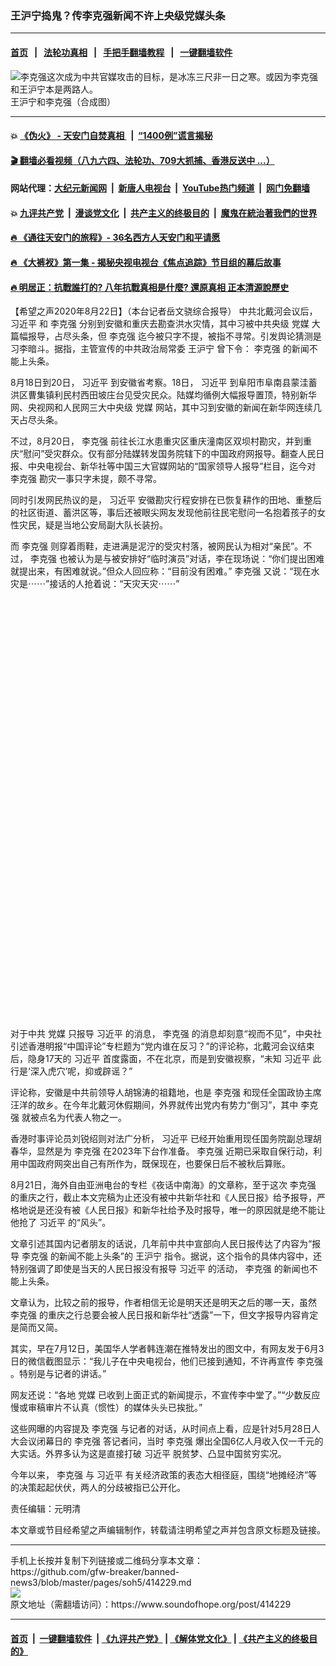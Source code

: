 ### 王沪宁捣鬼？传李克强新闻不许上央级党媒头条
------------------------

#### [首页](https://github.com/gfw-breaker/banned-news3/blob/master/README.md) &nbsp;&nbsp;|&nbsp;&nbsp; [法轮功真相](https://github.com/begood0513/basic/blob/master/README.md)  &nbsp;&nbsp;|&nbsp;&nbsp; [手把手翻墙教程](https://github.com/gfw-breaker/guides/wiki)  &nbsp;&nbsp;|&nbsp;&nbsp; [一键翻墙软件](https://github.com/gfw-breaker/nogfw/blob/master/README.md)  



<div><img alt="李克强这次成为中共官媒攻击的目标，是冰冻三尺非一日之寒。或因为李克强和王沪宁本是两路人。" src="https://img.soundofhope.org/2020-06/wuhanfeiyan_2020-06-09_2-1591703359889.jpg"/>
<br/><figcaption class="caption">
 王沪宁和李克强（合成图）
</figcaption></div><hr/>

#### 💥 [《伪火》 - 天安门自焚真相 ](http://141.164.51.119:10000/videos/blog/weihuo.html)&nbsp; |&nbsp; [“1400例”谎言揭秘  ](http://141.164.51.119:10000/videos/blog/jiexi1400.html)

#### [ 🎬  翻墙必看视频（八九六四、法轮功、709大抓捕、香港反送中 ...）](https://github.com/gfw-breaker/links/blob/master/banned.md)

#### 网站代理：[大纪元新闻网](http://167.172.10.89:10080/gb/) &nbsp;|&nbsp; [新唐人电视台](http://167.172.10.89:8808/gb/)  &nbsp;|&nbsp; [YouTube热门频道](http://158.247.203.241/youtube.html) &nbsp;|&nbsp; [网门免翻墙](http://158.247.203.241:11000/show.aspx?name=ogHome)

#### 💥 [九评共产党](http://141.164.51.119:10000/videos/res/jiuping/)&nbsp; |&nbsp; [漫谈党文化](http://141.164.51.119:10000/videos/res/mtdwh/)&nbsp; |&nbsp; [共产主义的终极目的](http://141.164.51.119:10000/videos/res/zjmd/)&nbsp; |&nbsp; [魔鬼在統治著我們的世界](http://141.164.51.119:10000/videos/res/TheSpecter/)  

#### [ 🔥  《通往天安门的旅程》- 36名西方人天安门和平请愿](http://141.164.51.119:10000/videos/news/../legend/index.html)

#### [ 🔥  《大裤衩》第一集 - 揭秘央视电视台《焦点追踪》节目组的幕后故事](http://141.164.51.119:10000/videos/news/../res/big-shorts/index.html)

#### [ 🔥  明居正：抗戰誰打的? 八年抗戰真相是什麼? 還原真相 正本清源說歷史](http://141.164.51.119:10000/videos/news/mjz01.html)

<div><div class="Content__Wrapper sc-1bvya0-0 grZQxZ">
 <p class="meta-top">
  <span class="meta">
   【希望之声2020年8月22日】（本台记者岳文骁综合报导）
  </span>
  中共北戴河会议后，
  <ok href="/term/1063">
   习近平
  </ok>
  和
  <ok href="/term/1429">
   李克强
  </ok>
  分别到安徽和重庆去勘查洪水灾情，其中习被中共央级
  <ok href="/term/3819">
   党媒
  </ok>
  大篇幅报导，占尽头条，但
  <ok href="/term/1429">
   李克强
  </ok>
  迄今被只字不提，被指不寻常。引发舆论猜测是习李暗斗。据指，主管宣传的中共政治局常委
  <ok href="/term/2540">
   王沪宁
  </ok>
  曾下令：
  <ok href="/term/1429">
   李克强
  </ok>
  的新闻不能上头条。
 </p>
 <p>
  8月18日到20日，
  <ok href="/term/1063">
   习近平
  </ok>
  到安徽省考察。18日，
  <ok href="/term/1063">
   习近平
  </ok>
  到阜阳市阜南县蒙洼蓄洪区曹集镇利民村西田坡庄台见受灾民众。陆媒均循例大幅报导置顶，特别新华网、央视网和人民网三大中央级
  <ok href="/term/3819">
   党媒
  </ok>
  网站，其中习到安徽的新闻在新华网连续几天占尽头条。
 </p>
 <div class="AD_Embed__Wrap-sc-1xslmin-0 igMuqX module desktop">
  <div>
  </div>
 </div>
 <p>
  不过，8月20日，
  <ok href="/term/1429">
   李克强
  </ok>
  前往长江水患重灾区重庆潼南区双坝村勘灾，并到重庆“慰问”受灾群众。仅有部分陆媒转发国务院辖下的中国政府网报导。翻查人民日报、中央电视台、新华社等中国三大官媒网站的“国家领导人报导”栏目，迄今对
  <ok href="/term/1429">
   李克强
  </ok>
  勘灾一事只字未提，颇不寻常。
 </p>
 <p>
  同时引发网民热议的是，
  <ok href="/term/1063">
   习近平
  </ok>
  安徽勘灾行程安排在已恢复耕作的田地、重整后的社区街道、蓄洪区等，事后还被眼尖网友发现他前往民宅慰问一名抱着孩子的女性灾民，疑是当地公安局副大队长装扮。
 </p>
 <p>
  而
  <ok href="/term/1429">
   李克强
  </ok>
  则穿着雨鞋，走进满是泥泞的受灾村落，被网民认为相对“亲民”。不过，
  <ok href="/term/1429">
   李克强
  </ok>
  也被认为是与被安排好“临时演员”对话，李在现场说：“你们提出困难就提出来，有困难就说。”但众人回应称：“目前没有困难。”
  <ok href="/term/1429">
   李克强
  </ok>
  又说：“现在水灾是⋯⋯”接话的人抢着说：“天灾天灾⋯⋯”
 </p>
 <div class="soh-embed">
  <div class="soh-embed-inner">
   <div class="iframely-embed" style="max-width: 550px;">
    <div class="iframely-responsive" style="padding-bottom: 133.3333%;">
    </div>
   </div>
  </div>
 </div>
 <p>
  对于中共
  <ok href="/term/3819">
   党媒
  </ok>
  只报导
  <ok href="/term/1063">
   习近平
  </ok>
  的消息，
  <ok href="/term/1429">
   李克强
  </ok>
  的消息却刻意“视而不见”，中央社引述香港明报“中国评论”专栏题为“党内谁在反习？”的评论称，北戴河会议结束后，隐身17天的
  <ok href="/term/1063">
   习近平
  </ok>
  首度露面，不在北京，而是到安徽视察，“未知
  <ok href="/term/1063">
   习近平
  </ok>
  此行是‘深入虎穴’呢，抑或辟谣？”
 </p>
 <p>
  评论称，安徽是中共前领导人胡锦涛的祖籍地，也是
  <ok href="/term/1429">
   李克强
  </ok>
  和现任全国政协主席汪洋的故乡。在今年北戴河休假期间，外界就传出党内有势力“倒习”，其中
  <ok href="/term/1429">
   李克强
  </ok>
  就被点名为代表人物之一。
 </p>
 <p>
  香港时事评论员刘锐绍则对法广分析，
  <ok href="/term/1063">
   习近平
  </ok>
  已经开始重用现任国务院副总理胡春华，显然是为
  <ok href="/term/1429">
   李克强
  </ok>
  在2023年下台作准备。
  <ok href="/term/1429">
   李克强
  </ok>
  近期已采取自保行动，利用中国政府网突出自己有所作为，既保现在，也要保日后不被秋后算账。
 </p>
 <p>
  8月21日，海外自由亚洲电台的专栏《夜话中南海》的文章称，至于这次
  <ok href="/term/1429">
   李克强
  </ok>
  的重庆之行，截止本文完稿为止还没有被中共新华社和《人民日报》给予报导，严格地说是还没有被《人民日报》和新华社给予及时报导，唯一的原因就是绝不能让他抢了
  <ok href="/term/1063">
   习近平
  </ok>
  的“风头”。
 </p>
 <p>
  文章引述其国内记者朋友的话说，几年前中共中宣部向人民日报传达了内容为“报导
  <ok href="/term/1429">
   李克强
  </ok>
  的新闻不能上头条”的
  <ok href="/term/2540">
   王沪宁
  </ok>
  指令。据说，这个指令的具体内容中，还特别强调了即使是当天的人民日报没有报导
  <ok href="/term/1063">
   习近平
  </ok>
  的活动，
  <ok href="/term/1429">
   李克强
  </ok>
  的新闻也不能上头条。
 </p>
 <p>
  文章认为，比较之前的报导，作者相信无论是明天还是明天之后的哪一天，虽然
  <ok href="/term/1429">
   李克强
  </ok>
  的重庆之行总要会被人民日报和新华社“透露”一下，但文字报导内容肯定是简而又简。
 </p>
 <p>
  其实，早在7月12日，美国华人学者韩连潮在推特发出的图文中，有网友发于6月3日的微信截图显示：“我儿子在中央电视台，他们已接到通知，不许再宣传
  <ok href="/term/1429">
   李克强
  </ok>
  。特别是与记者的讲话。”
 </p>
 <div class="AD_Embed__Wrap-sc-1xslmin-0 igMuqX module desktop">
  <div>
  </div>
 </div>
 <p>
  网友还说：“各地
  <ok href="/term/3819">
   党媒
  </ok>
  已收到上面正式的新闻提示，不宣传李中堂了。”“少数反应慢或审稿审片不认真（惯性）的媒体头头已挨批。”
 </p>
 <p>
  这些网曝的内容提及
  <ok href="/term/1429">
   李克强
  </ok>
  与记者的对话，从时间点上看，应是针对5月28日人大会议闭幕日的
  <ok href="/term/1429">
   李克强
  </ok>
  答记者问，当时
  <ok href="/term/1429">
   李克强
  </ok>
  爆出全国6亿人月收入仅一千元的大实话。外界多认为这是直接打破
  <ok href="/term/1063">
   习近平
  </ok>
  脱贫梦、凸显中国贫穷实况。
 </p>
 <p>
  今年以来，
  <ok href="/term/1429">
   李克强
  </ok>
  与
  <ok href="/term/1063">
   习近平
  </ok>
  有关经济政策的表态大相径庭，围绕“地摊经济”等的决策起起伏伏，两人的分歧被指已公开化。
 </p>
 <p class="meta-btm">
  责任编辑：元明清
 </p>
 <p class="meta-btm">
  本文章或节目经希望之声编辑制作，转载请注明希望之声并包含原文标题及链接。
 </p>
</div>
</div>
<hr/>
手机上长按并复制下列链接或二维码分享本文章：<br/>
https://github.com/gfw-breaker/banned-news3/blob/master/pages/soh5/414229.md <br/>
<a href='https://github.com/gfw-breaker/banned-news3/blob/master/pages/soh5/414229.md'><img src='https://github.com/gfw-breaker/banned-news3/blob/master/pages/soh5/414229.md.png'/></a> <br/>
原文地址（需翻墙访问）：https://www.soundofhope.org/post/414229


------------------------
#### [首页](https://github.com/gfw-breaker/banned-news3/blob/master/README.md) &nbsp;|&nbsp; [一键翻墙软件](https://github.com/gfw-breaker/nogfw/blob/master/README.md) &nbsp;| [《九评共产党》](https://github.com/gfw-breaker/9ping.md/blob/master/README.md#九评之一评共产党是什么) | [《解体党文化》](https://github.com/gfw-breaker/jtdwh.md/blob/master/README.md) | [《共产主义的终极目的》](https://github.com/gfw-breaker/gczydzjmd.md/blob/master/README.md)


<img src='http://gfw-breaker.win/banned-news3/pages/soh5/414229.md' width='0px' height='0px'/>
